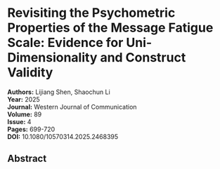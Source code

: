 # Revisiting the Psychometric Properties of the Message Fatigue Scale: Evidence for Uni-Dimensionality and Construct Validity

**Authors:** Lijiang Shen, Shaochun Li  
**Year:** 2025  
**Journal:** Western Journal of Communication  
**Volume:** 89  
**Issue:** 4  
**Pages:** 699-720  
**DOI:** 10.1080/10570314.2025.2468395  

## Abstract


